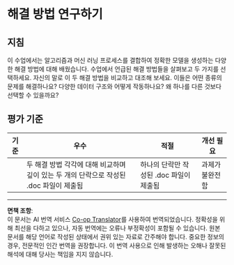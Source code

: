 <!--
CO_OP_TRANSLATOR_METADATA:
{
  "original_hash": "de6025f96841498b0577e9d1aee18d1f",
  "translation_date": "2025-09-03T23:54:05+00:00",
  "source_file": "4-Classification/2-Classifiers-1/assignment.md",
  "language_code": "ko"
}
-->
# 해결 방법 연구하기
## 지침

이 수업에서는 알고리즘과 머신 러닝 프로세스를 결합하여 정확한 모델을 생성하는 다양한 해결 방법에 대해 배웠습니다. 수업에서 언급된 해결 방법들을 살펴보고 두 가지를 선택하세요. 자신의 말로 이 두 해결 방법을 비교하고 대조해 보세요. 이들은 어떤 종류의 문제를 해결하나요? 다양한 데이터 구조와 어떻게 작동하나요? 왜 하나를 다른 것보다 선택할 수 있을까요?

## 평가 기준

| 기준      | 우수                                                                                          | 적절                                         | 개선 필요                     |
| --------- | --------------------------------------------------------------------------------------------- | -------------------------------------------- | ----------------------------- |
|           | 두 해결 방법 각각에 대해 비교하며 깊이 있는 두 개의 단락으로 작성된 .doc 파일이 제출됨          | 하나의 단락만 작성된 .doc 파일이 제출됨      | 과제가 불완전함               |

---

**면책 조항**:  
이 문서는 AI 번역 서비스 [Co-op Translator](https://github.com/Azure/co-op-translator)를 사용하여 번역되었습니다. 정확성을 위해 최선을 다하고 있으나, 자동 번역에는 오류나 부정확성이 포함될 수 있습니다. 원본 문서를 해당 언어로 작성된 상태에서 권위 있는 자료로 간주해야 합니다. 중요한 정보의 경우, 전문적인 인간 번역을 권장합니다. 이 번역 사용으로 인해 발생하는 오해나 잘못된 해석에 대해 당사는 책임을 지지 않습니다.  
